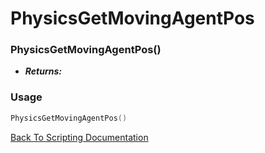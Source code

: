 # PhysicsGetMovingAgentPos

### PhysicsGetMovingAgentPos()
- ***Returns:*** 

### Usage

```Lua
PhysicsGetMovingAgentPos()
```


[Back To Scripting Documentation](../README.md)
